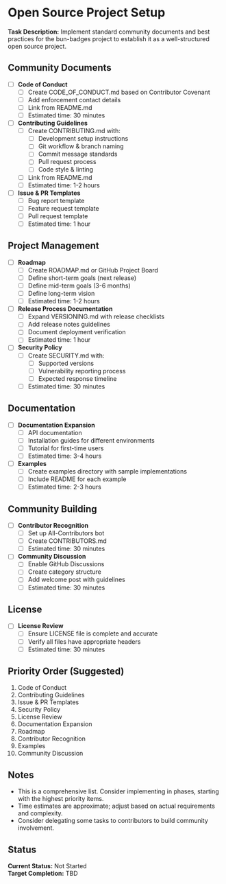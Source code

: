 # Open Source Project Setup

**Task Description:** Implement standard community documents and best practices for the bun-badges project to establish it as a well-structured open source project.

## Community Documents

- [ ] **Code of Conduct**
  - [ ] Create CODE_OF_CONDUCT.md based on Contributor Covenant
  - [ ] Add enforcement contact details
  - [ ] Link from README.md
  - [ ] Estimated time: 30 minutes

- [ ] **Contributing Guidelines**
  - [ ] Create CONTRIBUTING.md with:
    - [ ] Development setup instructions
    - [ ] Git workflow & branch naming
    - [ ] Commit message standards
    - [ ] Pull request process
    - [ ] Code style & linting
  - [ ] Link from README.md
  - [ ] Estimated time: 1-2 hours

- [ ] **Issue & PR Templates**
  - [ ] Bug report template
  - [ ] Feature request template
  - [ ] Pull request template
  - [ ] Estimated time: 1 hour

## Project Management

- [ ] **Roadmap**
  - [ ] Create ROADMAP.md or GitHub Project Board
  - [ ] Define short-term goals (next release)
  - [ ] Define mid-term goals (3-6 months)
  - [ ] Define long-term vision
  - [ ] Estimated time: 1-2 hours

- [ ] **Release Process Documentation**
  - [ ] Expand VERSIONING.md with release checklists
  - [ ] Add release notes guidelines
  - [ ] Document deployment verification
  - [ ] Estimated time: 1 hour

- [ ] **Security Policy**
  - [ ] Create SECURITY.md with:
    - [ ] Supported versions
    - [ ] Vulnerability reporting process
    - [ ] Expected response timeline
  - [ ] Estimated time: 30 minutes

## Documentation

- [ ] **Documentation Expansion**
  - [ ] API documentation
  - [ ] Installation guides for different environments
  - [ ] Tutorial for first-time users
  - [ ] Estimated time: 3-4 hours

- [ ] **Examples**
  - [ ] Create examples directory with sample implementations
  - [ ] Include README for each example
  - [ ] Estimated time: 2-3 hours

## Community Building

- [ ] **Contributor Recognition**
  - [ ] Set up All-Contributors bot
  - [ ] Create CONTRIBUTORS.md
  - [ ] Estimated time: 30 minutes

- [ ] **Community Discussion**
  - [ ] Enable GitHub Discussions
  - [ ] Create category structure
  - [ ] Add welcome post with guidelines
  - [ ] Estimated time: 30 minutes

## License

- [ ] **License Review**
  - [ ] Ensure LICENSE file is complete and accurate
  - [ ] Verify all files have appropriate headers
  - [ ] Estimated time: 30 minutes

## Priority Order (Suggested)

1. Code of Conduct
2. Contributing Guidelines
3. Issue & PR Templates
4. Security Policy
5. License Review
6. Documentation Expansion
7. Roadmap
8. Contributor Recognition
9. Examples
10. Community Discussion

## Notes

- This is a comprehensive list. Consider implementing in phases, starting with the highest priority items.
- Time estimates are approximate; adjust based on actual requirements and complexity.
- Consider delegating some tasks to contributors to build community involvement.

## Status

**Current Status:** Not Started  
**Target Completion:** TBD 